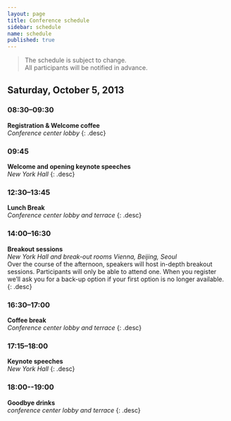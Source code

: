 ```yaml
---
layout: page
title: Conference schedule
sidebar: schedule
name: schedule
published: true
---
```


> The schedule is subject to change.  
All participants will be notified in advance.

## Saturday, October 5, 2013

### 08:30–09:30
**Registration & Welcome coffee**  
*Conference center lobby*
{: .desc}

### 09:45
**Welcome and opening keynote speeches**  
*New York Hall*
{: .desc}

### 12:30–13:45
**Lunch Break**  
*Conference center lobby and terrace*
{: .desc}

### 14:00–16:30
**Breakout sessions**  
*New York Hall and break-out rooms Vienna, Beijing, Seoul*  
Over the course of the afternoon, speakers will host in-depth breakout sessions. Participants will only be able to attend one. When you register we’ll ask you for a back-up option if your first option is no longer available.
{: .desc}

### 16:30–17:00
**Coffee break**  
*Conference center lobby and terrace*
{: .desc}

### 17:15–18:00
**Keynote speeches**  
*New York Hall*
{: .desc}

### 18:00--19:00
**Goodbye drinks**  
*conference center lobby and terrace*
{: .desc}